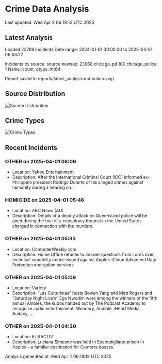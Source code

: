 # Crime Data Analysis
Last updated: Wed Apr  2 06:19:12 UTC 2025

## Latest Analysis

Loaded 23769 incidents
Date range: 2024-01-01 00:00:00 to 2025-04-01 06:06:27

Incidents by source:
source
newsapi           23668
chicago_pd          100
chicago_police        1
Name: count, dtype: int64

Report saved to reports/latest_analysis.md
bution.svg)

## Source Distribution
![Source Distribution](images/source_distribution.svg)

## Crime Types
![Crime Types](images/crime_types.svg)

## Recent Incidents

### OTHER on 2025-04-01 06:06
- Location: Yahoo Entertainment
- Description: After the International Criminal Court (ICC) informed ex-Philippine president Rodrigo Duterte of his alleged crimes against humanity during a hearing on...


### HOMICIDE on 2025-04-01 05:46
- Location: ABC News (AU)
- Description: Details of a deadly attack on Queensland police will be aired during the trial of a conspiracy theorist in the United States charged in connection with the murders.


### OTHER on 2025-04-01 05:33
- Location: ComputerWeekly.com
- Description: Home Office refuses to answer questions from Lords over technical capability notice issued against Apple’s iCloud Advanced Data Protection encryption services


### OTHER on 2025-04-01 05:09
- Location: Variety
- Description: “Las Culturistas” hosts Bowen Yang and Matt Rogers and “Saturday Night Live’s” Ego Nwodim were among the winners of the fifth annual Ambies, the kudos handed out by The Podcast Academy to recognize audio entertainment. Wondery, Audible, iHeart Media, Audacy, …


### OTHER on 2025-04-01 04:30
- Location: EURACTIV
- Description: Luciana Simeone was held in Secondigliano prison in Naples – a familiar destination for Camorra bosses.

Analysis generated at: Wed Apr  2 06:19:12 UTC 2025
